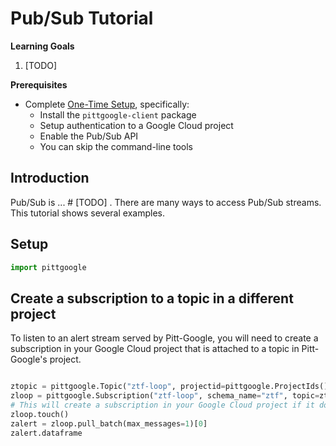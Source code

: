 # Pub/Sub Tutorial

**Learning Goals**

1. [TODO]

**Prerequisites**

- Complete [One-Time Setup](https://mwvgroup.github.io/pittgoogle-client/one-time-setup.html), specifically:
    - Install the `pittgoogle-client` package
    - Setup authentication to a Google Cloud project
    - Enable the Pub/Sub API
    - You can skip the command-line tools

## Introduction

Pub/Sub is ... # [TODO] .
There are many ways to access Pub/Sub streams.
This tutorial shows several examples.

## Setup

```python
import pittgoogle
```

## Create a subscription to a topic in a different project

To listen to an alert stream served by Pitt-Google, you will need to create a subscription in your
Google Cloud project that is attached to a topic in Pitt-Google's project.

```python

ztopic = pittgoogle.Topic("ztf-loop", projectid=pittgoogle.ProjectIds().pittgoogle)
zloop = pittgoogle.Subscription("ztf-loop", schema_name="ztf", topic=ztopic)
# This will create a subscription in your Google Cloud project if it doesn't already exist.
zloop.touch()
zalert = zloop.pull_batch(max_messages=1)[0]
zalert.dataframe
```
